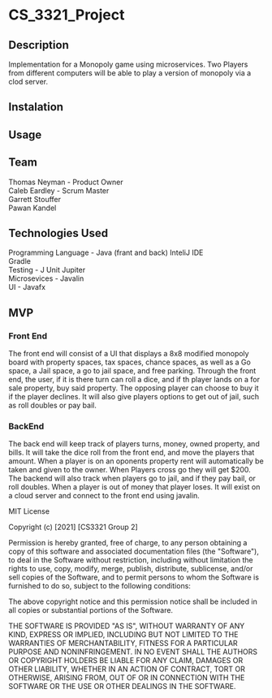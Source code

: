 # CS_3321_Project
## Description
Implementation for a Monopoly game using microservices. Two Players from different computers will be able to play a version of monopoly via a clod server.

## Instalation
## Usage

## Team
Thomas Neyman - Product Owner  
Caleb Eardley - Scrum Master  
Garrett Stouffer  
Pawan Kandel 

## Technologies Used
Programming Language - Java (frant and back)
InteliJ IDE  
Gradle  
Testing - J Unit Jupiter  
Microsevices - Javalin  
UI - Javafx

## MVP
### Front End
The front end will consist of a UI that displays a 8x8 modified monopoly board with property spaces, tax spaces, chance spaces, as well as a Go space, a Jail space, a go to jail space, and free parking. Through the front end, the user, if it is there turn can roll a dice, and if th player lands on a for sale property, buy said property. The opposing player can choose to buy it if the player declines. It will also give players options to get out of jail, such as roll doubles or pay bail.
### BackEnd
The back end will keep track of players turns, money, owned property, and bills. It will take the dice roll from the front end, and move the players that amount. When a player is on an oponents property rent will automatically be taken and given to the owner. When Players cross go they will get $200. The backend will also track when players go to jail, and if they pay bail, or roll doubles. When a player is out of money that player loses. It will exist on a cloud server and connect to the front end using javalin.


MIT License

Copyright (c) [2021] [CS3321 Group 2]

Permission is hereby granted, free of charge, to any person obtaining a copy
of this software and associated documentation files (the "Software"), to deal
in the Software without restriction, including without limitation the rights
to use, copy, modify, merge, publish, distribute, sublicense, and/or sell
copies of the Software, and to permit persons to whom the Software is
furnished to do so, subject to the following conditions:

The above copyright notice and this permission notice shall be included in all
copies or substantial portions of the Software.

THE SOFTWARE IS PROVIDED "AS IS", WITHOUT WARRANTY OF ANY KIND, EXPRESS OR
IMPLIED, INCLUDING BUT NOT LIMITED TO THE WARRANTIES OF MERCHANTABILITY,
FITNESS FOR A PARTICULAR PURPOSE AND NONINFRINGEMENT. IN NO EVENT SHALL THE
AUTHORS OR COPYRIGHT HOLDERS BE LIABLE FOR ANY CLAIM, DAMAGES OR OTHER
LIABILITY, WHETHER IN AN ACTION OF CONTRACT, TORT OR OTHERWISE, ARISING FROM,
OUT OF OR IN CONNECTION WITH THE SOFTWARE OR THE USE OR OTHER DEALINGS IN THE
SOFTWARE.
